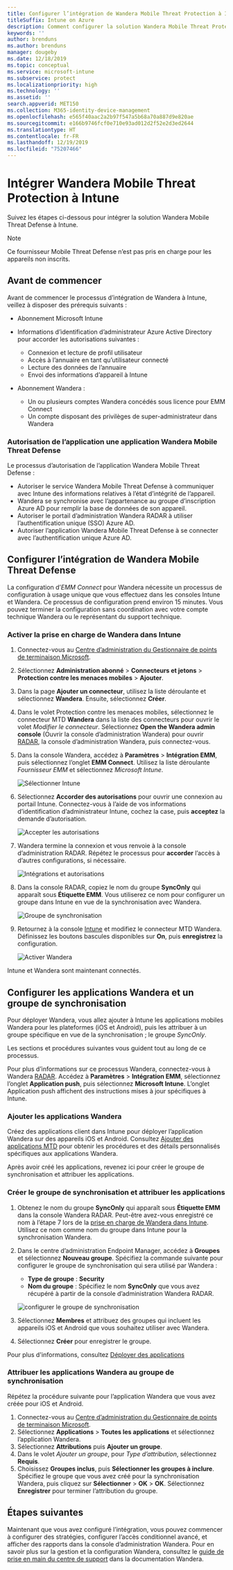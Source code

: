 ```yaml
---
title: Configurer l’intégration de Wandera Mobile Threat Protection à Intune
titleSuffix: Intune on Azure
description: Comment configurer la solution Wandera Mobile Threat Protection à Microsoft Intune pour contrôler l’accès des appareils mobiles aux ressources de votre entreprise.
keywords: ''
author: brenduns
ms.author: brenduns
manager: dougeby
ms.date: 12/18/2019
ms.topic: conceptual
ms.service: microsoft-intune
ms.subservice: protect
ms.localizationpriority: high
ms.technology: ''
ms.assetid: ''
search.appverid: MET150
ms.collection: M365-identity-device-management
ms.openlocfilehash: e565f40aac2a2b97f547a5b68a70a887d9e820ae
ms.sourcegitcommit: e166b9746fcf0e710e93ad012d2f52e2d3ed2644
ms.translationtype: HT
ms.contentlocale: fr-FR
ms.lasthandoff: 12/19/2019
ms.locfileid: "75207466"
---
```

# <a name="integrate-wandera-mobile-threat-protection-with-intune"></a>Intégrer Wandera Mobile Threat Protection à Intune  

Suivez les étapes ci-dessous pour intégrer la solution Wandera Mobile Threat Defense à Intune.  

> [!NOTE]
> Ce fournisseur Mobile Threat Defense n’est pas pris en charge pour les appareils non inscrits.

## <a name="before-you-begin"></a>Avant de commencer  

Avant de commencer le processus d’intégration de Wandera à Intune, veillez à disposer des prérequis suivants :
- Abonnement Microsoft Intune  
- Informations d’identification d’administrateur Azure Active Directory pour accorder les autorisations suivantes :  
  - Connexion et lecture de profil utilisateur  
  - Accès à l’annuaire en tant qu’utilisateur connecté  
  - Lecture des données de l’annuaire  
  - Envoi des informations d’appareil à Intune  

- Abonnement Wandera :
  - Un ou plusieurs comptes Wandera concédés sous licence pour EMM Connect  
  - Un compte disposant des privilèges de super-administrateur dans Wandera  
 
### <a name="wandera-mobile-threat-defense-app-authorization"></a>Autorisation de l’application une application Wandera Mobile Threat Defense  

Le processus d’autorisation de l’application Wandera Mobile Threat Defense :  
- Autoriser le service Wandera Mobile Threat Defense à communiquer avec Intune des informations relatives à l’état d’intégrité de l’appareil.  
- Wandera se synchronise avec l’appartenance au groupe d’inscription Azure AD pour remplir la base de données de son appareil.  
- Autoriser le portail d’administration Wandera RADAR à utiliser l’authentification unique (SSO) Azure AD.  
- Autoriser l’application Wandera Mobile Threat Defense à se connecter avec l’authentification unique Azure AD.  


## <a name="set-up-wandera-mobile-threat-defense-integration"></a>Configurer l’intégration de Wandera Mobile Threat Defense  
La configuration d’*EMM Connect* pour Wandera nécessite un processus de configuration à usage unique que vous effectuez dans les consoles Intune et Wandera. Ce processus de configuration prend environ 15 minutes. Vous pouvez terminer la configuration sans coordination avec votre compte technique Wandera ou le représentant du support technique.  

### <a name="enable-support-for-wandera-in-intune"></a>Activer la prise en charge de Wandera dans Intune

1. Connectez-vous au [Centre d’administration du Gestionnaire de points de terminaison Microsoft](https://go.microsoft.com/fwlink/?linkid=2109431).
2. Sélectionnez **Administration abonné** > **Connecteurs et jetons** > **Protection contre les menaces mobiles** > **Ajouter**.
3. Dans la page **Ajouter un connecteur**, utilisez la liste déroulante et sélectionnez **Wandera**. Ensuite, sélectionnez **Créer**.  
4. Dans le volet Protection contre les menaces mobiles, sélectionnez le connecteur MTD **Wandera** dans la liste des connecteurs pour ouvrir le volet *Modifier le connecteur*. Sélectionnez **Open the Wandera admin console** (Ouvrir la console d’administration Wandera) pour ouvrir [RADAR](https://radar.wandera.com/login), la console d’administration Wandera, puis connectez-vous. 
5. Dans la console Wandera, accédez à **Paramètres** > **Intégration EMM**, puis sélectionnez l’onglet **EMM Connect**. Utilisez la liste déroulante *Fournisseur EMM* et sélectionnez *Microsoft Intune*.

   ![Sélectionner Intune](./media/wandera-mtd-connector-integration/set-up-intune-in-radar.png)

6. Sélectionnez **Accorder des autorisations** pour ouvrir une connexion au portail Intune. Connectez-vous à l’aide de vos informations d’identification d’administrateur Intune, cochez la case, puis **acceptez** la demande d’autorisation.  

   ![Accepter les autorisations](./media/wandera-mtd-connector-integration/permissions.png) 

7. Wandera termine la connexion et vous renvoie à la console d’administration RADAR. Répétez le processus pour **accorder** l’accès à d’autres configurations, si nécessaire.  

   ![Intégrations et autorisations](./media/wandera-mtd-connector-integration/integrations-and-permissions.png) 

8. Dans la console RADAR, copiez le nom du groupe **SyncOnly** qui apparaît sous **Étiquette EMM**. Vous utiliserez ce nom pour configurer un groupe dans Intune en vue de la synchronisation avec Wandera.

   ![Groupe de synchronisation](./media/wandera-mtd-connector-integration/sync-group-name.png) 

9. Retournez à la console [Intune](https://go.microsoft.com/fwlink/?linkid=2090973) et modifiez le connecteur MTD Wandera. Définissez les boutons bascules disponibles sur **On**, puis **enregistrez** la configuration.  

   ![Activer Wandera](./media/wandera-mtd-connector-integration/enable-wandera.png) 

Intune et Wandera sont maintenant connectés.  

## <a name="configure-the-wandera-applications-and-synchronization-group"></a>Configurer les applications Wandera et un groupe de synchronisation  
Pour déployer Wandera, vous allez ajouter à Intune les applications mobiles Wandera pour les plateformes (iOS et Android), puis les attribuer à un groupe spécifique en vue de la synchronisation ; le groupe *SyncOnly*. 

Les sections et procédures suivantes vous guident tout au long de ce processus.

Pour plus d’informations sur ce processus Wandera, connectez-vous à Wandera [RADAR](https://radar.wandera.com/login). Accédez à **Paramètres** > **Intégration EMM**, sélectionnez l’onglet **Application push**, puis sélectionnez **Microsoft Intune**. L’onglet Application push affichent des instructions mises à jour spécifiques à Intune.  

### <a name="add-the-wandera-apps"></a>Ajouter les applications Wandera  
Créez des applications client dans Intune pour déployer l’application Wandera sur des appareils iOS et Android. Consultez [Ajouter des applications MTD](mtd-apps-ios-app-configuration-policy-add-assign.md) pour obtenir les procédures et des détails personnalisés spécifiques aux applications Wandera.  

Après avoir créé les applications, revenez ici pour créer le groupe de synchronisation et attribuer les applications.

### <a name="create-the-synchronization-group-and-assign-the-apps"></a>Créer le groupe de synchronisation et attribuer les applications

1. Obtenez le nom du groupe **SyncOnly** qui apparaît sous **Étiquette EMM** dans la console Wandera RADAR. Peut-être avez-vous enregistré ce nom à l’étape 7 lors de la [prise en charge de Wandera dans Intune](#enable-support-for-wandera-in-intune). Utilisez ce nom comme nom du groupe dans Intune pour la synchronisation Wandera.  

2. Dans le centre d’administration Endpoint Manager, accédez à **Groupes** et sélectionnez **Nouveau groupe**. Spécifiez la commande suivante pour configurer le groupe de synchronisation qui sera utilisé par Wandera :
   - **Type de groupe** : **Security**
   - **Nom du groupe** : Spécifiez le nom **SyncOnly** que vous avez récupéré à partir de la console d’administration Wandera RADAR.

   ![configurer le groupe de synchronisation](./media/wandera-mtd-connector-integration/configure-sync-group.png)

3. Sélectionnez **Membres** et attribuez des groupes qui incluent les appareils iOS et Android que vous souhaitez utiliser avec Wandera.

4. Sélectionnez **Créer** pour enregistrer le groupe.

Pour plus d'informations, consultez [Déployer des applications](../apps/apps-deploy.md)

### <a name="assign-the-wandera-apps-to-the-synchronization-group"></a>Attribuer les applications Wandera au groupe de synchronisation  
Répétez la procédure suivante pour l’application Wandera que vous avez créée pour iOS et Android.

1. Connectez-vous au [Centre d’administration du Gestionnaire de points de terminaison Microsoft](https://go.microsoft.com/fwlink/?linkid=2109431).
2. Sélectionnez **Applications** > **Toutes les applications** et sélectionnez l’application Wandera.
3. Sélectionnez **Attributions** puis **Ajouter un groupe**.  
4. Dans le volet *Ajouter un groupe*, pour *Type d’attribution*, sélectionnez **Requis**.
5. Choisissez **Groupes inclus**, puis **Sélectionner les groupes à inclure**. Spécifiez le groupe que vous avez créé pour la synchronisation Wandera, puis cliquez sur **Sélectionner** > **OK** > **OK**. Sélectionnez **Enregistrer** pour terminer l’attribution du groupe. 

## <a name="next-steps"></a>Étapes suivantes  
Maintenant que vous avez configuré l’intégration, vous pouvez commencer à configurer des stratégies, configurer l’accès conditionnel avancé, et afficher des rapports dans la console d’administration Wandera. Pour en savoir plus sur la gestion et la configuration Wandera, consultez le [guide de prise en main du centre de support](https://radar.wandera.com/?return_to=https://wandera.force.com/Customer/s/getting-started) dans la documentation Wandera. 
